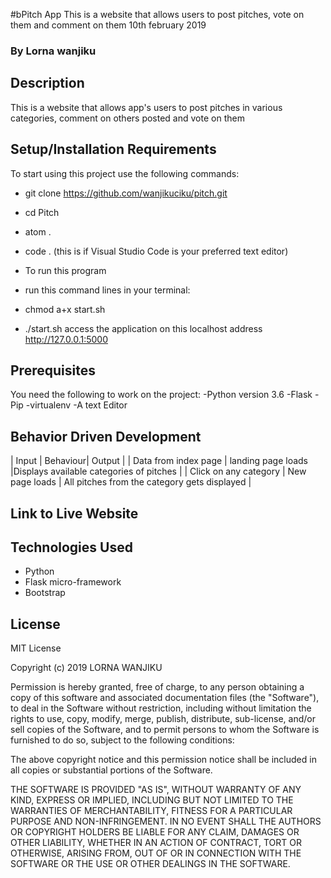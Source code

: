 #bPitch App
This is a website that allows users to post pitches, vote on them and comment on them 10th february 2019
### By Lorna wanjiku

## Description
This is a website that allows app's users to post pitches in various categories, comment on others posted and vote on them

## Setup/Installation Requirements
To start using this project use the following commands:

* git clone https://github.com/wanjikuciku/pitch.git
* cd Pitch
* atom .
* code . (this is if Visual Studio Code is your preferred text editor)
* To run this program

* run this command lines in your terminal:
* chmod a+x start.sh
* ./start.sh
access the application on this localhost address http://127.0.0.1:5000

## Prerequisites
You need the following to work on the project: -Python version 3.6 -Flask -Pip -virtualenv -A text Editor

## Behavior Driven Development
| Input | Behaviour| Output |
| Data from index page | landing page loads	|Displays available categories of pitches |
| Click on any category	| New page loads | All pitches from the category gets displayed |

## Link to Live Website

## Technologies Used
* Python
* Flask micro-framework
* Bootstrap

## License
MIT License

Copyright (c) 2019 LORNA WANJIKU

Permission is hereby granted, free of charge, to any person obtaining a copy of this software and associated documentation files (the "Software"), to deal in the Software without restriction, including without limitation the rights to use, copy, modify, merge, publish, distribute, sub-license, and/or sell copies of the Software, and to permit persons to whom the Software is furnished to do so, subject to the following conditions:

The above copyright notice and this permission notice shall be included in all copies or substantial portions of the Software.

THE SOFTWARE IS PROVIDED "AS IS", WITHOUT WARRANTY OF ANY KIND, EXPRESS OR IMPLIED, INCLUDING BUT NOT LIMITED TO THE WARRANTIES OF MERCHANTABILITY, FITNESS FOR A PARTICULAR PURPOSE AND NON-INFRINGEMENT. IN NO EVENT SHALL THE AUTHORS OR COPYRIGHT HOLDERS BE LIABLE FOR ANY CLAIM, DAMAGES OR OTHER LIABILITY, WHETHER IN AN ACTION OF CONTRACT, TORT OR OTHERWISE, ARISING FROM, OUT OF OR IN CONNECTION WITH THE SOFTWARE OR THE USE OR OTHER DEALINGS IN THE SOFTWARE.